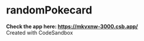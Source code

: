 # randomPokecard
<b>Check the app here: https://mkvxnw-3000.csb.app/</b><br>
Created with CodeSandbox
